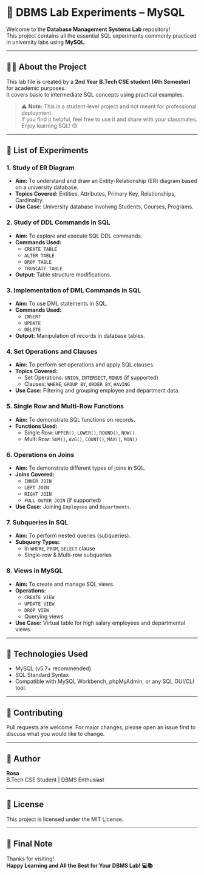 
# 📘 DBMS Lab Experiments – MySQL

Welcome to the **Database Management Systems Lab** repository!  
This project contains all the essential SQL experiments commonly practiced in university labs using **MySQL**.

---

## 👨‍🎓 About the Project

This lab file is created by a **2nd Year B.Tech CSE student (4th Semester)** for academic purposes.  
It covers basic to intermediate SQL concepts using practical examples.

> ⚠️ **Note:** This is a student-level project and not meant for professional deployment.  
If you find it helpful, feel free to use it and share with your classmates. Enjoy learning SQL! 😊


---

## 📌 List of Experiments

### 1. Study of ER Diagram
- **Aim:** To understand and draw an Entity-Relationship (ER) diagram based on a university database.
- **Topics Covered:** Entities, Attributes, Primary Key, Relationships, Cardinality.
- **Use Case:** University database involving Students, Courses, Programs.

### 2. Study of DDL Commands in SQL
- **Aim:** To explore and execute SQL DDL commands.
- **Commands Used:**
  - `CREATE TABLE`
  - `ALTER TABLE`
  - `DROP TABLE`
  - `TRUNCATE TABLE`
- **Output:** Table structure modifications.

### 3. Implementation of DML Commands in SQL
- **Aim:** To use DML statements in SQL.
- **Commands Used:**
  - `INSERT`
  - `UPDATE`
  - `DELETE`
- **Output:** Manipulation of records in database tables.

### 4. Set Operations and Clauses
- **Aim:** To perform set operations and apply SQL clauses.
- **Topics Covered:**
  - Set Operations: `UNION`, `INTERSECT`, `MINUS` (if supported)
  - Clauses: `WHERE`, `GROUP BY`, `ORDER BY`, `HAVING`
- **Use Case:** Filtering and grouping employee and department data.

### 5. Single Row and Multi-Row Functions
- **Aim:** To demonstrate SQL functions on records.
- **Functions Used:**
  - Single Row: `UPPER()`, `LOWER()`, `ROUND()`, `NOW()`
  - Multi Row: `SUM()`, `AVG()`, `COUNT()`, `MAX()`, `MIN()`

### 6. Operations on Joins
- **Aim:** To demonstrate different types of joins in SQL.
- **Joins Covered:**
  - `INNER JOIN`
  - `LEFT JOIN`
  - `RIGHT JOIN`
  - `FULL OUTER JOIN` (if supported)
- **Use Case:** Joining `Employees` and `Departments`.

### 7. Subqueries in SQL
- **Aim:** To perform nested queries (subqueries).
- **Subquery Types:**
  - In `WHERE`, `FROM`, `SELECT` clause
  - Single-row & Multi-row subqueries

### 8. Views in MySQL
- **Aim:** To create and manage SQL views.
- **Operations:**
  - `CREATE VIEW`
  - `UPDATE VIEW`
  - `DROP VIEW`
  - Querying views
- **Use Case:** Virtual table for high salary employees and departmental views.

---

## 🧰 Technologies Used
- MySQL (v5.7+ recommended)
- SQL Standard Syntax
- Compatible with MySQL Workbench, phpMyAdmin, or any SQL GUI/CLI tool.

---

## 🤝 Contributing
Pull requests are welcome. For major changes, please open an issue first to discuss what you would like to change.

---

## 🧠 Author
**Rosa**  
B.Tech CSE Student | DBMS Enthusiast

---

## 📜 License
This project is licensed under the MIT License.

---

## 👋 Final Note

Thanks for visiting!  
**Happy Learning and All the Best for Your DBMS Lab! 💻📚**
